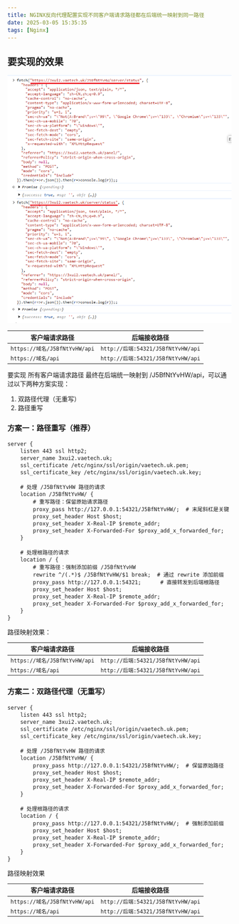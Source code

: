 ```yaml
---
title: NGINX反向代理配置实现不同客户端请求路径都在后端统一映射到同一路径
date: 2025-03-05 15:35:35
tags: [Nginx]
---
```


## 要实现的效果

![实现效果](2025-03-05-NGINX反向代理配置实现不同客户端请求路径都在后端统一映射到同一路径/Snipaste_2025-03-05_16-07-39.png)

客户端请求路径| 后端接收路径
--|--
`https://域名/J5BfNtYvHW/api` | `http://后端:54321/J5BfNtYvHW/api`
`https://域名/api` | `http://后端:54321/J5BfNtYvHW/api`

要实现 所有客户端请求路径 最终在后端统一映射到 /J5BfNtYvHW/api，可以通过以下两种方案实现：

1. 双路径代理（无重写）
2. 路径重写

### 方案一：路径重写（推荐）

```nginx
server {
    listen 443 ssl http2;
    server_name 3xui2.vaetech.uk;
    ssl_certificate /etc/nginx/ssl/origin/vaetech.uk.pem;
    ssl_certificate_key /etc/nginx/ssl/origin/vaetech.uk.key;

    # 处理 /J5BfNtYvHW 路径的请求
    location /J5BfNtYvHW/ {
        # 重写路径：保留原始请求路径
        proxy_pass http://127.0.0.1:54321/J5BfNtYvHW/;  # 末尾斜杠是关键
        proxy_set_header Host $host;
        proxy_set_header X-Real-IP $remote_addr;
        proxy_set_header X-Forwarded-For $proxy_add_x_forwarded_for;
    }

    # 处理根路径的请求
    location / {
        # 重写路径：强制添加前缀 /J5BfNtYvHW
        rewrite ^/(.*)$ /J5BfNtYvHW/$1 break;  # 通过 rewrite 添加前缀
        proxy_pass http://127.0.0.1:54321;      # 直接转发到后端根路径
        proxy_set_header Host $host;
        proxy_set_header X-Real-IP $remote_addr;
        proxy_set_header X-Forwarded-For $proxy_add_x_forwarded_for;
    }
}

```

路径映射效果：

客户端请求路径| 后端接收路径
--|--
`https://域名/J5BfNtYvHW/api` | `http://后端:54321/J5BfNtYvHW/api`
`https://域名/api` | `http://后端:54321/J5BfNtYvHW/api`

### 方案二：双路径代理（无重写）

```nginx
server {
    listen 443 ssl http2;
    server_name 3xui2.vaetech.uk;
    ssl_certificate /etc/nginx/ssl/origin/vaetech.uk.pem;
    ssl_certificate_key /etc/nginx/ssl/origin/vaetech.uk.key;

    # 处理 /J5BfNtYvHW 路径的请求
    location /J5BfNtYvHW/ {
        proxy_pass http://127.0.0.1:54321/J5BfNtYvHW/;  # 保留原始路径
        proxy_set_header Host $host;
        proxy_set_header X-Real-IP $remote_addr;
        proxy_set_header X-Forwarded-For $proxy_add_x_forwarded_for;
    }

    # 处理根路径的请求
    location / {
        proxy_pass http://127.0.0.1:54321/J5BfNtYvHW/;  # 强制添加前缀
        proxy_set_header Host $host;
        proxy_set_header X-Real-IP $remote_addr;
        proxy_set_header X-Forwarded-For $proxy_add_x_forwarded_for;
    }
}

```

路径映射效果

客户端请求路径| 后端接收路径
--|--
`https://域名/J5BfNtYvHW/api` | `http://后端:54321/J5BfNtYvHW/api`
`https://域名/api` | `http://后端:54321/J5BfNtYvHW/api`
